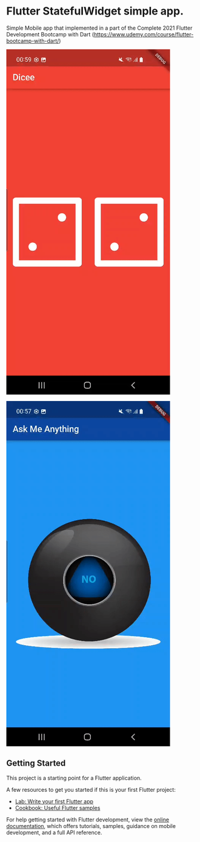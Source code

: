# Flutter StatefulWidget simple app.

Simple Mobile app that implemented in a part of the Complete 2021 Flutter Development Bootcamp with Dart (https://www.udemy.com/course/flutter-bootcamp-with-dart/)


![Dice](https://raw.githubusercontent.com/Dmytro-Pashko/Dicee-Flutter-App/master/git_description/dice.gif)

![Magic8Ball](https://raw.githubusercontent.com/Dmytro-Pashko/Dicee-Flutter-App/master/git_description/8ball.gif)


## Getting Started

This project is a starting point for a Flutter application.

A few resources to get you started if this is your first Flutter project:

- [Lab: Write your first Flutter app](https://docs.flutter.dev/get-started/codelab)
- [Cookbook: Useful Flutter samples](https://docs.flutter.dev/cookbook)

For help getting started with Flutter development, view the
[online documentation](https://docs.flutter.dev/), which offers tutorials,
samples, guidance on mobile development, and a full API reference.
